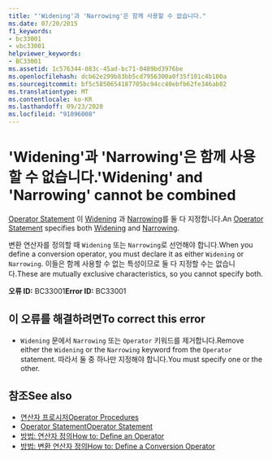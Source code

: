 ```yaml
---
title: "'Widening'과 'Narrowing'은 함께 사용할 수 없습니다."
ms.date: 07/20/2015
f1_keywords:
- bc33001
- vbc33001
helpviewer_keywords:
- BC33001
ms.assetid: 1c576344-083c-45ad-bc71-0489bd3976be
ms.openlocfilehash: dcb62e299b83bb5cd7956300a0f35f101c4b100a
ms.sourcegitcommit: bf5c5850654187705bc94cc40ebfb62fe346ab02
ms.translationtype: MT
ms.contentlocale: ko-KR
ms.lasthandoff: 09/23/2020
ms.locfileid: "91096008"
---
```

# <a name="widening-and-narrowing-cannot-be-combined"></a><span data-ttu-id="d5163-102">'Widening'과 'Narrowing'은 함께 사용할 수 없습니다.</span><span class="sxs-lookup"><span data-stu-id="d5163-102">'Widening' and 'Narrowing' cannot be combined</span></span>

<span data-ttu-id="d5163-103">[Operator Statement](../language-reference/statements/operator-statement.md) 이 [Widening](../language-reference/modifiers/widening.md) 과 [Narrowing](../language-reference/modifiers/narrowing.md)를 둘 다 지정합니다.</span><span class="sxs-lookup"><span data-stu-id="d5163-103">An [Operator Statement](../language-reference/statements/operator-statement.md) specifies both [Widening](../language-reference/modifiers/widening.md) and [Narrowing](../language-reference/modifiers/narrowing.md).</span></span>  
  
 <span data-ttu-id="d5163-104">변환 연산자를 정의할 때 `Widening` 또는 `Narrowing`로 선언해야 합니다.</span><span class="sxs-lookup"><span data-stu-id="d5163-104">When you define a conversion operator, you must declare it as either `Widening` or `Narrowing`.</span></span> <span data-ttu-id="d5163-105">이들은 함께 사용할 수 없는 특성이므로 둘 다 지정할 수는 없습니다.</span><span class="sxs-lookup"><span data-stu-id="d5163-105">These are mutually exclusive characteristics, so you cannot specify both.</span></span>  
  
 <span data-ttu-id="d5163-106">**오류 ID:** BC33001</span><span class="sxs-lookup"><span data-stu-id="d5163-106">**Error ID:** BC33001</span></span>  
  
## <a name="to-correct-this-error"></a><span data-ttu-id="d5163-107">이 오류를 해결하려면</span><span class="sxs-lookup"><span data-stu-id="d5163-107">To correct this error</span></span>  
  
- <span data-ttu-id="d5163-108">`Widening` 문에서 `Narrowing` 또는 `Operator` 키워드를 제거합니다.</span><span class="sxs-lookup"><span data-stu-id="d5163-108">Remove either the `Widening` or the `Narrowing` keyword from the `Operator` statement.</span></span> <span data-ttu-id="d5163-109">따라서 둘 중 하나만 지정해야 합니다.</span><span class="sxs-lookup"><span data-stu-id="d5163-109">You must specify one or the other.</span></span>  
  
## <a name="see-also"></a><span data-ttu-id="d5163-110">참조</span><span class="sxs-lookup"><span data-stu-id="d5163-110">See also</span></span>

- [<span data-ttu-id="d5163-111">연산자 프로시저</span><span class="sxs-lookup"><span data-stu-id="d5163-111">Operator Procedures</span></span>](../programming-guide/language-features/procedures/operator-procedures.md)
- [<span data-ttu-id="d5163-112">Operator Statement</span><span class="sxs-lookup"><span data-stu-id="d5163-112">Operator Statement</span></span>](../language-reference/statements/operator-statement.md)
- [<span data-ttu-id="d5163-113">방법: 연산자 정의</span><span class="sxs-lookup"><span data-stu-id="d5163-113">How to: Define an Operator</span></span>](../programming-guide/language-features/procedures/how-to-define-an-operator.md)
- [<span data-ttu-id="d5163-114">방법: 변환 연산자 정의</span><span class="sxs-lookup"><span data-stu-id="d5163-114">How to: Define a Conversion Operator</span></span>](../programming-guide/language-features/procedures/how-to-define-a-conversion-operator.md)
